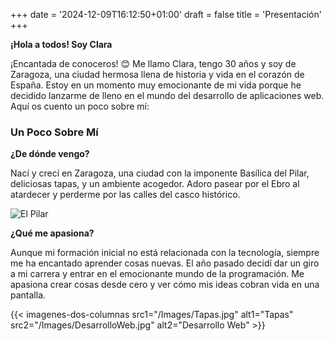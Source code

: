 +++
date = '2024-12-09T16:12:50+01:00'
draft = false
title = 'Presentación'
+++

**¡Hola a todos! Soy Clara**

¡Encantada de conoceros! 😊 Me llamo Clara, tengo 30 años y soy de Zaragoza, una ciudad hermosa llena de historia y vida en el corazón de España. Estoy en un momento muy emocionante de mi vida porque he decidido lanzarme de lleno en el mundo del desarrollo de aplicaciones web. Aquí os cuento un poco sobre mí:
 
### Un Poco Sobre Mí

**¿De dónde vengo?**

Nací y crecí en Zaragoza, una ciudad con la imponente Basílica del Pilar, deliciosas tapas, y un ambiente acogedor. Adoro pasear por el Ebro al atardecer y perderme por las calles del casco histórico.

![El Pilar](/Images/ElPilar.jpg 'El Pilar')

**¿Qué me apasiona?**

Aunque mi formación inicial no está relacionada con la tecnología, siempre me ha encantado aprender cosas nuevas. El año pasado decidí dar un giro a mi carrera y entrar en el emocionante mundo de la programación. Me apasiona crear cosas desde cero y ver cómo mis ideas cobran vida en una pantalla.

{{< imagenes-dos-columnas src1="/Images/Tapas.jpg" alt1="Tapas" src2="/Images/DesarrolloWeb.jpg" alt2="Desarrollo Web" >}}

